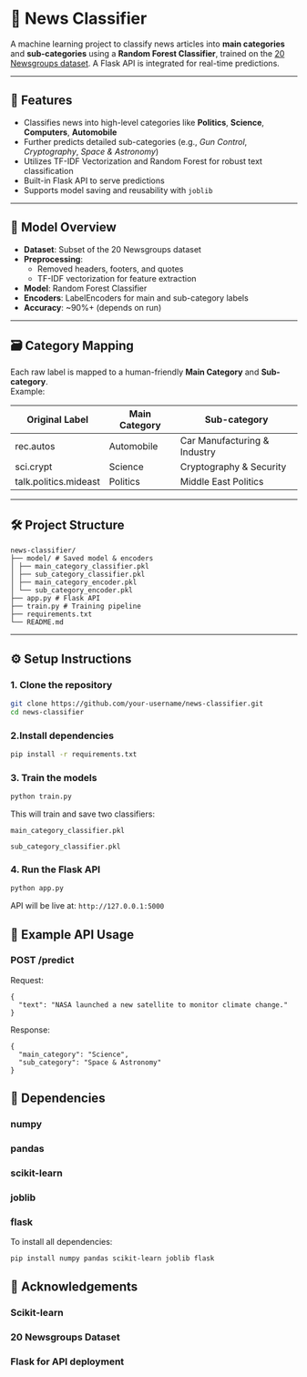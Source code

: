 # 📰 News Classifier

A machine learning project to classify news articles into **main categories** and **sub-categories** using a **Random Forest Classifier**, trained on the [20 Newsgroups dataset](https://scikit-learn.org/0.19/datasets/twenty_newsgroups.html). A Flask API is integrated for real-time predictions.

---

## 🚀 Features

- Classifies news into high-level categories like **Politics**, **Science**, **Computers**, **Automobile**
- Further predicts detailed sub-categories (e.g., *Gun Control*, *Cryptography*, *Space & Astronomy*)
- Utilizes TF-IDF Vectorization and Random Forest for robust text classification
- Built-in Flask API to serve predictions
- Supports model saving and reusability with `joblib`

---

## 🧠 Model Overview

- **Dataset**: Subset of the 20 Newsgroups dataset
- **Preprocessing**:
  - Removed headers, footers, and quotes
  - TF-IDF vectorization for feature extraction
- **Model**: Random Forest Classifier
- **Encoders**: LabelEncoders for main and sub-category labels
- **Accuracy**: ~90%+ (depends on run)

---

## 🗃️ Category Mapping

Each raw label is mapped to a human-friendly **Main Category** and **Sub-category**.  
Example:

| Original Label          | Main Category | Sub-category                      |
|------------------------|---------------|------------------------------------|
| rec.autos              | Automobile    | Car Manufacturing & Industry       |
| sci.crypt              | Science       | Cryptography & Security            |
| talk.politics.mideast  | Politics      | Middle East Politics               |

---

## 🛠️ Project Structure
```
news-classifier/
├── model/ # Saved model & encoders
│ ├── main_category_classifier.pkl
│ ├── sub_category_classifier.pkl
│ ├── main_category_encoder.pkl
│ └── sub_category_encoder.pkl
├── app.py # Flask API
├── train.py # Training pipeline
├── requirements.txt
└── README.md
```

---

## ⚙️ Setup Instructions

### 1. Clone the repository

```bash
git clone https://github.com/your-username/news-classifier.git
cd news-classifier
```
### 2.Install dependencies
```bash
pip install -r requirements.txt
```
### 3. Train the models
```bash
python train.py
```
This will train and save two classifiers:
```
main_category_classifier.pkl

sub_category_classifier.pkl
```
### 4. Run the Flask API
```bash
python app.py
```
API will be live at: `http://127.0.0.1:5000`

## 📩 Example API Usage
### POST /predict
Request:
```
{
  "text": "NASA launched a new satellite to monitor climate change."
}
```
Response:
```
{
  "main_category": "Science",
  "sub_category": "Space & Astronomy"
}
```
## 🧪 Dependencies
### numpy
### pandas
### scikit-learn
### joblib
### flask

To install all dependencies:
```bash
pip install numpy pandas scikit-learn joblib flask
```
## 🙌 Acknowledgements
### Scikit-learn
### 20 Newsgroups Dataset
### Flask for API deployment

